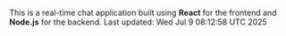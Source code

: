 This is a real-time chat application built using **React** for the frontend and **Node.js** for the backend.
Last updated: Wed Jul  9 08:12:58 UTC 2025
